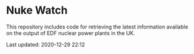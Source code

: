 # Nuke Watch

This repository includes code for retrieving the latest information available on the output of EDF nuclear power plants in the UK.

Last updated: 2020-12-29 22:12